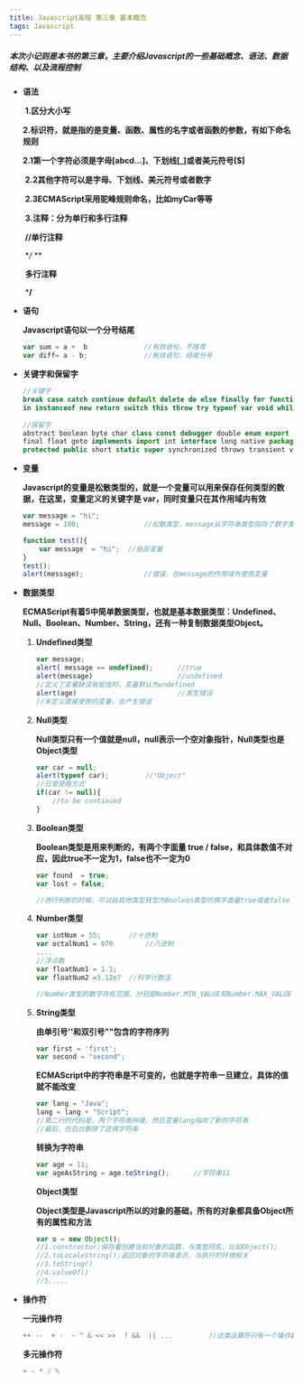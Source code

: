 ```yaml
---
title: Javascript高程 第三章 基本概念
tags: Javascript
---
```

##### 本次小记则是本书的第三章，主要介绍Javascript的一些基础概念、语法、数据结构、以及流程控制
<!--more-->

- **语法**

  ​		**1.区分大小写**

  ​		**2.标识符，就是指的是变量、函数、属性的名字或者函数的参数，有如下命名规则**

  ​				**2.1第一个字符必须是字母[abcd...]、下划线[_]或者美元符号[$]**

  ​				**2.2其他字符可以是字母、下划线、美元符号或者数字**

  ​				**2.3ECMAScript采用驼峰规则命名，比如myCar等等**

  ​		**3.注释：分为单行和多行注释**

  ​				**//单行注释**

  ​				**/* **

  ​							**多行注释**

  ​				***/**

- **语句**

  **Javascript语句以一个分号结尾**

  ```javascript
  var sum = a +  b				//有效语句，不推荐
  var diff= a - b;				//有效语句，结尾分号
  ```

- **关键字和保留字**

  ```javascript
  //关键字
  break case catch continue default delete do else finally for function if
  in instanceof new return switch this throw try typeof var void while with
      
  //保留字
  abstract boolean byte char class const debugger double enum export extends
  final float goto implements import int interface long native package private
  protected public short static super synchronized throws transient volatile
  ```

- **变量**

  **Javascript的变量是松散类型的，就是一个变量可以用来保存任何类型的数据，在这里，变量定义的关键字是 var，同时变量只在其作用域内有效**

  ```javascript
  var message = "hi";
  message = 100;				//松散类型，message从字符串类型指向了数字类型
  
  function test(){
      var message  = "hi";	//局部变量
  }
  test();
  alert(message);				//错误，在message的作用域外使用变量
  ```

- **数据类型**

  **ECMAScript有着5中简单数据类型，也就是基本数据类型：Undefined、Null、Boolean、Number、String，还有一种复制数据类型Object。**

  1. **Undefined类型**

     ```javascript
     var message;
     alert( message == undefined);		//true
     alert(message)						//undefined
     //定义了变量缺没有赋值时，变量默认为undefined
     alert(age)							//发生错误
     //未定义直接使用的变量，会产生错误
     ```

  2. **Null类型**

     **Null类型只有一个值就是null，null表示一个空对象指针，Null类型也是Object类型**

     ```javascript
     var car = null;
     alert(typeof car);			//"Object"
     //日常使用方式
     if(car != null){
         //to be continued
     }
     ```

  3. **Boolean类型**

     **Boolean类型是用来判断的，有两个字面量 true / false，和具体数值不对应，因此true不一定为1，false也不一定为0**

     ```javascript
     var found  = true;
     var lost = false;
     
     //进行判断的时候，可以由其他类型转型为Boolean类型的俩字面量true或者false
     ```

  4. **Number类型**

     ```javascript
     var intNum = 55;		//十进制
     var octalNum1 = 070		//八进制
     ....
     //浮点数
     var floatNum1 = 1.1;	
     var floatNum2 =3.12e7	//科学计数法
     
     //Number类型的数字存在范围，分别是Number.MIN_VALUE和Number.MAX_VALUE
     
     ```

  5. **String类型**
  
     **由单引号''和双引号""包含的字符序列**
  
     ```javascript
     var first = 'first';
     var second = "second";
     ```
  
     **ECMAScript中的字符串是不可变的，也就是字符串一旦建立，具体的值就不能改变**
  
     ```javascript
     var lang = "Java";
     lang = lang + "Script";
     //第二行的代码是，两个字符串拼接，然后变量lang指向了新的字符串
     //最后，在后台删除了这俩字符串
     ```
  
     **转换为字符串**
  
     ```javascript
     var age = 11;
     var ageAsString = age.toString();		//字符串11
     ```
  
     **Object类型**
  
     **Object类型是Javascript所以的对象的基础，所有的对象都具备Object所有的属性和方法**
  
     ```javascript
     var o = new Object();
     //1.constructor:保存着创建当前对象的函数，与类型同名，比如Object();
     //2.toLocaleString();返回对象的字符串表示，与执行的环境相关
     //3.toString()
     //4.valueOf()  
     //5.....
     ```
  
- **操作符**

  **一元操作符**

  ```javascript
  ++ --  + -  ~ ^ & << >>  ! &&  || ... 		//这类运算符只有一个操作数
  ```

  **多元操作符**

  ```javascript
  + - * / %
  ```

  